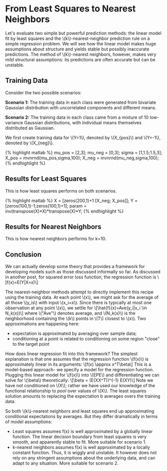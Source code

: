 # From Least Squares to Nearest Neighbors

Let's evaluate two simple but powerful prediction methods: the linear model fit by least squares and the \\(k\\)-nearest-neighbor prediction rule on a simple regression problem. We will see how the linear model makes huge assumptions about structure and yields stable but possibly inaccurate predictions. The method of \\(k\\)-nearest neighbors, however, makes very mild structural assumptions: its predictions are often accurate but can be unstable.

## Training Data
Consider the two possible scenarios:

**Scenario 1:** The training data in each class were generated from bivariate Gaussian distribution with uncorrelated components and different means.

**Scenario 2:** The training data in each class came from a mixture of 10 low-variance Gaussian distributions, with individual means themselves distributed as Gaussian.

We first create training data for \\(Y=1\\), denoted by \\(X_{pos}\\) and 
\\(Y=-1\\), denoted by \\(X_{neg}\\).

{% highlight matlab %}
mu_pos = [2,3];
mu_neg = [0,3];
sigma = [1,1.5;1.5,3];
X_pos = mvnrnd(mu_pos,sigma,100);
X_neg = mvnrnd(mu_neg,sigma,100);
{% endhighlight %}

## Results for Least Squares
This is how least squares performs on both scenarios.

{% highlight matlab %}
X = [zeros(200,1)+1 [X_neg; X_pos]];
Y = [zeros(100,1)-1;zeros(100,1)+1];
param = inv(transpose(X)*X)*transpose(X)*Y;
{% endhighlight %}

## Results for Nearest Neighbors
This is how nearest neighbors performs for k=10.

## Conclusion
We can actually develop some theory that provides a framework for developing models such as those discussed informally so far. As discussed in another post, for squared error loss function, the regression function is \\[f(x)=E(Y|X=x)\\]

The nearest-neighbor methods attempt to directly implement this recipe using the training data. At each point \\(x\\), we might ask for the average of all those \\(y_is\\) with input \\(x_i=x\\). Since there is typically at most one observation at any point \\(x\\), we settle for 
\\[\hat{f}(x)=Ave(y_i|x_i \in N_k(x))\\]
where \\("Ave"\\) denotes average, and \\(N_k(x)\\) is the neighborhood
containing the \\(k\\) points in \\(T\\) closest to \\(x\\). Two approximations are happening here:
* expectation is approximated by averaging over sample data;
* conditioning at a point is related to conditioning on some region "close" to the target point  

How does linear regression fit into this framework? The simplest explanation is that one assumes that the regression function \\(f(x)\\) is approximately linear in its arguments: \\[f(x) \approx x^T\beta\\]
This is a model-based approach- we specify a model for the regression function. Plugging this linear model for \\(f(x)\\) into \\(EPE\\) and differentiating we can solve for \\(\beta\\) theoretically:
\\[\beta = (E(XX^T))^{-1} E(XY)\\]
Note we have not conditioned on \\(X\\); rather we have used our knowledge of the functional relationship to _pool_ over values of \\(X\\). The least squares solution amounts to replacing the expectation b averages overs the training data.

So both \\(k\\)-nearest neighbors and least squares end up approximating
conditional expectations by averages. But they differ dramatically in terms
of model assumptions:  
* Least squares assumes f(x) is well approximated by a globally linear
  function. The linear decision boundary from least squares is very smooth, and apparently
  stable to fit. More suitable for scenario 1.
* k-nearest neighbors assumes f(x) is well approximated by a locally constant function. Thus, it is wiggly and unstable. It however
  does not rely on any stringent assumptions about the underlying data, and can adapt
  to any situation. More suitable for scenario 2.